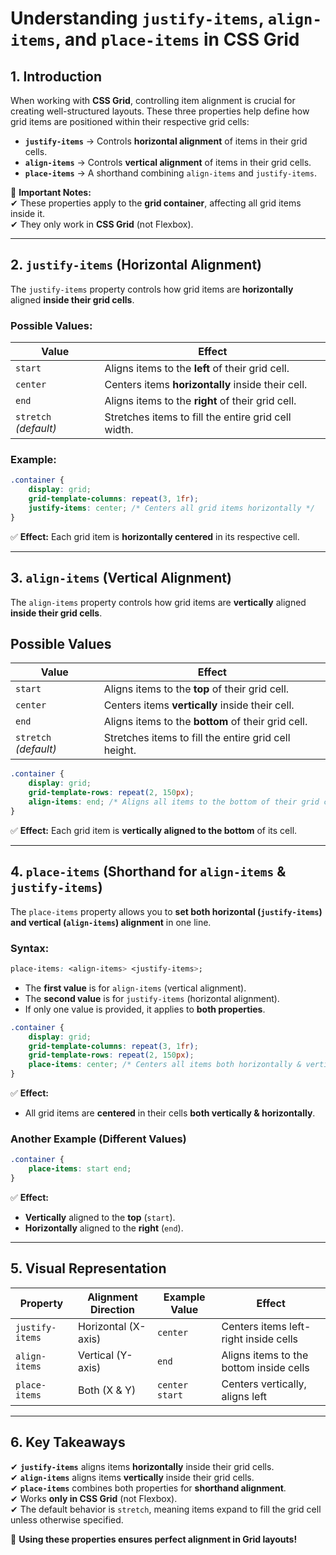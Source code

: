 # **Understanding `justify-items`, `align-items`, and `place-items` in CSS Grid**  

## **1. Introduction**  

When working with **CSS Grid**, controlling item alignment is crucial for creating well-structured layouts. These three properties help define how grid items are positioned within their respective grid cells:  

- **`justify-items`** → Controls **horizontal alignment** of items in their grid cells.  
- **`align-items`** → Controls **vertical alignment** of items in their grid cells.  
- **`place-items`** → A shorthand combining `align-items` and `justify-items`.  

📌 **Important Notes:**  
✔ These properties apply to the **grid container**, affecting all grid items inside it.  
✔ They only work in **CSS Grid** (not Flexbox).  

---

## **2. `justify-items` (Horizontal Alignment)**  

The `justify-items` property controls how grid items are **horizontally** aligned **inside their grid cells**.  

### **Possible Values:**  

| Value         | Effect |
|--------------|--------------------------------|
| `start`      | Aligns items to the **left** of their grid cell. |
| `center`     | Centers items **horizontally** inside their cell. |
| `end`        | Aligns items to the **right** of their grid cell. |
| `stretch` *(default)* | Stretches items to fill the entire grid cell width. |

### **Example:**  

```css
.container {
    display: grid;
    grid-template-columns: repeat(3, 1fr);
    justify-items: center; /* Centers all grid items horizontally */
}
```

✅ **Effect:** Each grid item is **horizontally centered** in its respective cell.  

---

## **3. `align-items` (Vertical Alignment)**  

The `align-items` property controls how grid items are **vertically** aligned **inside their grid cells**.  

## Possible Values  

| Value         | Effect |
|--------------|--------------------------------|
| `start`      | Aligns items to the **top** of their grid cell. |
| `center`     | Centers items **vertically** inside their cell. |
| `end`        | Aligns items to the **bottom** of their grid cell. |
| `stretch` *(default)* | Stretches items to fill the entire grid cell height. |

```css
.container {
    display: grid;
    grid-template-rows: repeat(2, 150px);
    align-items: end; /* Aligns all items to the bottom of their grid cells */
}
```

✅ **Effect:** Each grid item is **vertically aligned to the bottom** of its cell.  

---

## **4. `place-items` (Shorthand for `align-items` & `justify-items`)**  

The `place-items` property allows you to **set both horizontal (`justify-items`) and vertical (`align-items`) alignment** in one line.  

### **Syntax:**  

```css
place-items: <align-items> <justify-items>;
```

- The **first value** is for `align-items` (vertical alignment).  
- The **second value** is for `justify-items` (horizontal alignment).  
- If only one value is provided, it applies to **both properties**.  

```css
.container {
    display: grid;
    grid-template-columns: repeat(3, 1fr);
    grid-template-rows: repeat(2, 150px);
    place-items: center; /* Centers all items both horizontally & vertically */
}
```

✅ **Effect:**  

- All grid items are **centered** in their cells **both vertically & horizontally**.  

### **Another Example (Different Values)**  

```css
.container {
    place-items: start end;
}
```

✅ **Effect:**  

- **Vertically** aligned to the **top** (`start`).  
- **Horizontally** aligned to the **right** (`end`).  

---

## **5. Visual Representation**

| Property       | Alignment Direction | Example Value | Effect |
|---------------|---------------------|--------------|--------|
| `justify-items` | Horizontal (X-axis) | `center` | Centers items left-right inside cells |
| `align-items`  | Vertical (Y-axis) | `end` | Aligns items to the bottom inside cells |
| `place-items`  | Both (X & Y) | `center start` | Centers vertically, aligns left |

---

## **6. Key Takeaways**

✔ **`justify-items`** aligns items **horizontally** inside their grid cells.  
✔ **`align-items`** aligns items **vertically** inside their grid cells.  
✔ **`place-items`** combines both properties for **shorthand alignment**.  
✔ Works **only in CSS Grid** (not Flexbox).  
✔ The default behavior is `stretch`, meaning items expand to fill the grid cell unless otherwise specified.  

🚀 **Using these properties ensures perfect alignment in Grid layouts!**
